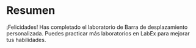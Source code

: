 # Resumen

¡Felicidades! Has completado el laboratorio de Barra de desplazamiento personalizada. Puedes practicar más laboratorios en LabEx para mejorar tus habilidades.
